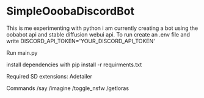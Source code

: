 # SimpleOoobaDiscordBot
This is me experimenting with python i am currently creating a bot using the oobabot api and stable diffusion webui api.
To run create an .env file and write
 DISCORD_API_TOKEN='YOUR_DISCORD_API_TOKEN'

 Run main.py
 
 install dependencies with pip install -r requirments.txt

Required SD extensions: Adetailer

 Commands
 /say 
 /imagine
 /toggle_nsfw
 /getloras

